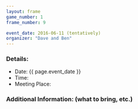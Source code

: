 ```yaml
---
layout: frame
game_number: 1
frame_number: 9

event_date: 2016-06-11 (tentatively)
organizer: "Dave and Ben"
---
```



### Details:
- Date: {{ page.event_date }}
- Time:
- Meeting Place:

### Additional Information: (what to bring, etc.)
